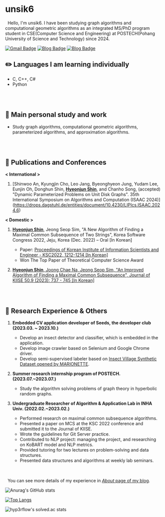 
# unsik6

&nbsp;&nbsp;Hello, I'm unsik6. I have been studying graph algorithms and computational geometric algorithms as an integrated MS/PhD program student in CSE(Computer Science and Engineering) at POSTECH(Pohang University of Science and Technology) since 2024.

[![Gmail Badge](https://img.shields.io/badge/-Gmail-d14836?style=flat-square&logo=Gmail&logoColor=white&link=mailto:tlsguswns1196xx@gmail.com)](mailto:tlsguswns1196xx@gmail.com)
[![Blog Badge](http://img.shields.io/badge/NaverBlog-03C75A?style=flat-square&logo=Naver&link=https://blog.naver.com/tlsguswns119)](https://blog.naver.com/tlsguswns119) [![Blog Badge](http://img.shields.io/badge/GitBlog-181717?style=flat-square&logo=GitHub&link=https://unsik6.github.io/about/)](https://unsik6.github.io/)

## :pencil2: Languages I am learning individually
-  C, C++, C#
-  Python

<br/><br/>

## :open_file_folder: Main personal study and work
- Study graph algorithms, computational geometric algorithms, parameterized algorithms, and approximation algorithms.

<br/><br/>

## :bookmark_tabs: Publications and Conferences
**< International >**
1. [Shinwoo An, Kyungjin Cho, Leo Jang, Byeonghyeon Jung, Yudam Lee, Eunjin Oh, Donghun Shin, <b><u>Hyeonjun Shin</u></b>, and Chanho Song, (accepted) "Dynamic Parameterized Problems on Unit Disk Graphs". 35th International Symposium on Algorithms and Computation (ISAAC 2024)] (https://drops.dagstuhl.de/entities/document/10.4230/LIPIcs.ISAAC.2024.6)

**< Domestic >**
1. <b><u>Hyeonjun Shin</u></b>, Jeong Seop Sim, "A New Algorithm of Finding a Maximal Common Subsequence of Two Strings", Korea Software Congress 2022, Jeju, Korea (Dec. 2022) – Oral [In Korean]
    - Paper: [Proceedings of Korean Institute of Information Scientists and Engineer - KSC2022, 1212-1214 [In Korean]](https://www.dbpia.co.kr/journal/articleDetail?nodeId=NODE11224388)
    - Won The Top Paper of Theoretical Computer Science Award


2. [<b><u>Hyeonjun Shin</u></b>, Joong Chae Na, Jeong Seop Sim, "An Improved Algorithm of Finding a Maximal Common Subsequence", Journal of KIISE 50.9 (2023): 737 - 745 [In Korean]](https://www.dbpia.co.kr/journal/articleDetail?nodeId=NODE11519753)

<br/><br/>

## :runner: Research Experience & Others
1. <b>Embedded CV application developer of Seeds, the developer club (2023.03. ~ 2023.10.)</b>
    - Develop an insect detector and classifier, which is embedded in the application.<br/>
    - Develop image crawler based on Selenium and Google Chrome driver.<br/>
    - Develop semi-supervised labeler based on <a href = "https://www.kaggle.com/datasets/vencerlanz09/insect-village-synthetic-dataset">Insect Village Synthetic Dataset opened by MARIONETTE</a>.


2. <b>Summer research internship program of POSTECH. (2023.07.~2023.07.)</b>
    - Study the algorithm solving problems of graph theory in hyperbolic random graphs.


3. <b>Undergraduate Researcher of Algorithm & Application Lab in INHA Univ. (2022.02.~2023.02.)</b>
	- Performed research on maximal common subsequence algorithms.<br/>
	- Presented a paper on MCS at the KSC 2022 conference and submitted it to the Journal 
of KIISE.<br/>
	- Wrote the guidelines for Git Server practice.<br/>
	- Contributed to NLP project: managing the project, and researching on KoBART model 
and NLP metrics.<br/>
	- Provided tutoring for two lectures on problem-solving and data structures.<br/>
	- Presented data structures and algorithms at weekly lab seminars.<br/>

<br/> <br/>
&nbsp;&nbsp;You can see more details of my experience in [<i>About</i> page of my blog](https://unsik6.github.io/about.html).


![Anurag's GitHub stats](https://github-readme-stats.vercel.app/api?username=unsik6&show_icons=true&theme=tokyonight)


[![Top Langs](https://github-readme-stats.vercel.app/api/top-langs/?username=unsik6&layout=compact)](https://github.com/anuraghazra/github-readme-stats)



![hyp3rflow's solved.ac stats](https://github-readme-solvedac.hyp3rflow.vercel.app/api/?handle=unsik6)

<!---
Unsik6/Unsik6 is a ✨ special ✨ repository because its `README.md` (this file) appears on your GitHub profile.
You can click the Preview link to take a look at your changes.
--->
